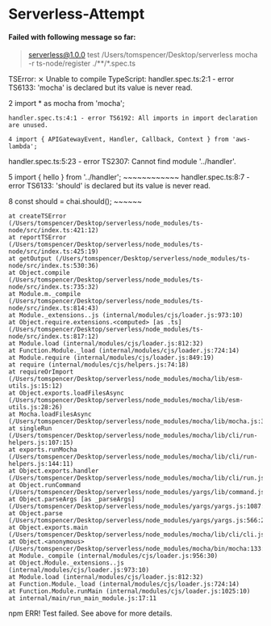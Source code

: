 # Serverless-Attempt

#### Failed with following message so far:

> serverless@1.0.0 test /Users/tomspencer/Desktop/serverless
> mocha -r ts-node/register ./**/*.spec.ts


TSError: ⨯ Unable to compile TypeScript:
handler.spec.ts:2:1 - error TS6133: 'mocha' is declared but its value is never read.

2 import * as mocha from 'mocha';
  ~~~~~~~~~~~~~~~~~~~~~~~~~~~~~~~
handler.spec.ts:4:1 - error TS6192: All imports in import declaration are unused.

4 import { APIGatewayEvent, Handler, Callback, Context } from 'aws-lambda';
  ~~~~~~~~~~~~~~~~~~~~~~~~~~~~~~~~~~~~~~~~~~~~~~~~~~~~~~~~~~~~~~~~~~~~~~~~~
handler.spec.ts:5:23 - error TS2307: Cannot find module '../handler'.

5 import { hello } from '../handler';
                        ~~~~~~~~~~~~
handler.spec.ts:8:7 - error TS6133: 'should' is declared but its value is never read.

8 const should = chai.should();
        ~~~~~~

    at createTSError (/Users/tomspencer/Desktop/serverless/node_modules/ts-node/src/index.ts:421:12)
    at reportTSError (/Users/tomspencer/Desktop/serverless/node_modules/ts-node/src/index.ts:425:19)
    at getOutput (/Users/tomspencer/Desktop/serverless/node_modules/ts-node/src/index.ts:530:36)
    at Object.compile (/Users/tomspencer/Desktop/serverless/node_modules/ts-node/src/index.ts:735:32)
    at Module.m._compile (/Users/tomspencer/Desktop/serverless/node_modules/ts-node/src/index.ts:814:43)
    at Module._extensions..js (internal/modules/cjs/loader.js:973:10)
    at Object.require.extensions.<computed> [as .ts] (/Users/tomspencer/Desktop/serverless/node_modules/ts-node/src/index.ts:817:12)
    at Module.load (internal/modules/cjs/loader.js:812:32)
    at Function.Module._load (internal/modules/cjs/loader.js:724:14)
    at Module.require (internal/modules/cjs/loader.js:849:19)
    at require (internal/modules/cjs/helpers.js:74:18)
    at requireOrImport (/Users/tomspencer/Desktop/serverless/node_modules/mocha/lib/esm-utils.js:15:12)
    at Object.exports.loadFilesAsync (/Users/tomspencer/Desktop/serverless/node_modules/mocha/lib/esm-utils.js:28:26)
    at Mocha.loadFilesAsync (/Users/tomspencer/Desktop/serverless/node_modules/mocha/lib/mocha.js:351:19)
    at singleRun (/Users/tomspencer/Desktop/serverless/node_modules/mocha/lib/cli/run-helpers.js:107:15)
    at exports.runMocha (/Users/tomspencer/Desktop/serverless/node_modules/mocha/lib/cli/run-helpers.js:144:11)
    at Object.exports.handler (/Users/tomspencer/Desktop/serverless/node_modules/mocha/lib/cli/run.js:306:11)
    at Object.runCommand (/Users/tomspencer/Desktop/serverless/node_modules/yargs/lib/command.js:242:26)
    at Object.parseArgs [as _parseArgs] (/Users/tomspencer/Desktop/serverless/node_modules/yargs/yargs.js:1087:28)
    at Object.parse (/Users/tomspencer/Desktop/serverless/node_modules/yargs/yargs.js:566:25)
    at Object.exports.main (/Users/tomspencer/Desktop/serverless/node_modules/mocha/lib/cli/cli.js:68:6)
    at Object.<anonymous> (/Users/tomspencer/Desktop/serverless/node_modules/mocha/bin/mocha:133:29)
    at Module._compile (internal/modules/cjs/loader.js:956:30)
    at Object.Module._extensions..js (internal/modules/cjs/loader.js:973:10)
    at Module.load (internal/modules/cjs/loader.js:812:32)
    at Function.Module._load (internal/modules/cjs/loader.js:724:14)
    at Function.Module.runMain (internal/modules/cjs/loader.js:1025:10)
    at internal/main/run_main_module.js:17:11
npm ERR! Test failed.  See above for more details.
